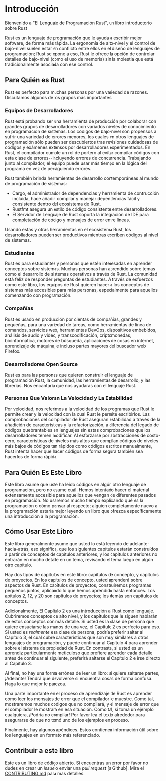 # Introducción

Bienvenido a "El Lenguaje de Programación Rust", un libro introductorio sobre Rust

Rust es un lenguaje de programación que le ayuda a escribir mejor software, de
forma más rápida. La ergonomía de alto-nivel y el control de bajo-nivel suelen
estar en conflicto entre ellos en el diseño de lenguajes de programación; Rust
se opone a eso, Rust le ofrece la opción de controlar detalles de bajo-nivel
(como el uso de memoria) sin la molestia que está tradicionalmente asociada
con ese control.

## Para Quién es Rust

Rust es perfecto para muchas personas por una variedad de razones. Discutamos
algunos de los grupos más importantes.

### Equipos de Desarrolladores

Rust está probando ser una herramienta de producción por colaborar con grandes
grupos de desarrolladores con variados niveles de conocimiento en programación
de sistemas. Los códigos de bajo-nivel son propensos a sufrir una variedad de
errores menores, los cuales en otros lenguajes de programación sólo pueden ser
descubiertos tras revisiones cuidadosas de códigos y exámenes extensos por
desarrolladores experimentados. En Rust, el compilador cumple un rol de portero
al evitar compilar códigos con esta clase de errores--incluyendo errores de
concurrencia. Trabajando junto al compilador, el equipo puede usar más tiempo
en la lógica del programa en vez de persiguiendo errores.

Rust también brinda herramientas de desarrollo contemporáneas al mundo de
programación de sistemas:

* Cargo, el administrador de dependencias y herramienta de contrucción incluída,
  hace añadir, compilar y manejar dependencias fácil y consistente dentro del
  ecosistema de Rust.
* Rustfmt asegura un estilo de código consistente entre desarrolladores.
* El Servidor de Lenguaje de Rust soporta la integración de IDE para completación
  de código y mensajes de error entre lineas.

Usando estas y otras herramientas en el ecosistema Rust, los desarrolladores
pueden ser productivos mientras escriben códigos al nivel de sistemas.

### Estudiantes

Rust es para estudiantes y personas que estén interesadas en aprender conceptos
sobre sistemas. Muchas personas han aprendido sobre temas como el desarrollo
de sistemas operativos a través de Rust. La comunidad está feliz de responder
preguntas de estudiantes. A través de esfuerzos como este libro, los equipos de
Rust quieren hacer a los conceptos de sistemas más accesibles para más personas,
especialmente para aquellos comenzando con programación.

### Compañías

Rust es usado en producción por cientas de compañías, grandes y pequeñas, para
una variedad de tareas, como herramientas de línea de comandos, servicios web,
herramientas DevOps, dispositivos embebidos, análisis de audio y video, y
transcodificación, criptomonedas, bioinformática, motores de búsqueda, aplicaciones
de cosas en internet, aprendizaje de máquina, e incluso partes mayores del buscador
web Firefox.

### Desarrolladores Open Source

Rust es para las personas que quieren construir el lenguaje de programación Rust,
la comunidad, las herramientas de desarrollo, y las librerias. Nos encantaría
que nos ayudaras con el lenguaje Rust.

### Personas Que Valoran La Velocidad y La Estabilidad

Por velocidad, nos referimos a la velocidad de los programas que Rust le permite
crear y la velocidad con la cual Rust le permite escribirlos. Las comprobaciones
del compilador de Rust aseguran estabilidad a través de la añadición de
características y la refactorización, a diferencia del legado de códigos
quebrantables en lenguajes sin estas comprobaciones que los desarrolladores
temen modificar. Al esforzarse por abstracciones de costo-cero, características
de niveles más altos que compilan códigos de niveles más bajos de códigos tan
rápidos como códigos escritos manualmente, Rust intenta hacer que hacer códigos
de forma segura también sea hacerlos de forma rápida.


## Para Quién Es Este Libro

Este libro asume que uste ha leído códigos en algún otro lenguaje de programación,
pero no asume cuál. Hemos intentado hacer el material extensamente accesible
para aquellos que vengan de diferentes pasados en programación. No usaremos mucho
tiempo explicando qué *es* la programación o cómo pensar al respecto; alguien
completamente nuevo a la programación estaría mejor leyendo un libro que ofrezca
específicamente una introducción a la programación.

## Cómo Usar Este Libro

Este libro generalmente asume que usted lo está leyendo de adelante-hacia-atrás,
eso significa, que los siguientes capítulos estarán construídos a partir de conceptos
de capítulos anteriores, y los capitulos anteriores no entrarán en mucho detalle en
un tema, revisando el tema luego en algún otro capítulo.

Hay dos tipos de capítulos en este libro: capítulos de concepto, y capítulos de proyectos.
En los capítulos de concepto, usted aprenderá sobre aspectos de Rust. En capítulos de
proyectos, construiremos programas pequeños juntos, aplicando lo que hemos aprendido
hasta entonces. Los apítulos 2, 12, y 20 son capítulos de proyectos; los demás son
capítulos de conceptos.

Adicionalmente, El Capítulo 2 es una introducción al Rust como lenguaje. Cubriremos
conceptos de alto nivel, y los capítulos que le siguen hablarán de estos conceptos
con más detalle. Si usted es la clase de persona que quiere ensuciarse las manos
de una vez, el Capítulo 2 es perfecto para eso. Si usted es *realmente* esa clase
de persona, podría preferir saltar al Capítulo 3, el cual cubre características
que son muy similares a otros lenguajes de programación, y puede continuar al
Capítulo 4 para aprender sobre el sistema de propiedad de Rust. En contraste,
si usted es un aprendiz particularmente meticuloso que prefiere aprender cada
detalle antes de continuar al siguiente, preferirá saltarse el Capítulo 2 e
irse directo al Capítulo 3.

Al final, no hay una forma errónea de leer un libro: si quiere saltarse partes,
¡Adelante! Tendrá que devolverse si encuentra cosas de forma confusa. Haga lo que
mejor le parezca.

Una parte importante en el proceso de aprendizaje de Rust es aprender cómo leer
los mensajes de error que el compilador le muestre. Como tal, mostraremos muchos
códigos que no compilará, y el mensaje de error que el compilador le mostrará
en esa situación. Como tal, si toma un ejemplo cualquiera, ¡Podría no compilar!
Por favor lea el texto alrededor para asegurarse de que no tomó uno de los ejemplos
en proceso.

Finalmente, hay algunos apéndices. Estos contienen información útil sobre los
lenguajes en un formato más referenciado.

## Contribuir a este libro

Este es un libro de código abierto. Si encuentras un error por favor no dudes en
crear un _issue_ o enviar una _pull request_ [a Github]. Mira el [CONTRIBUTING.md]
para mas detalles.

[En GitHub]: https://github.com/rust-lang/book
[CONTRIBUTING.md]: https://github.com/rust-lang/book/blob/master/CONTRIBUTING.md
